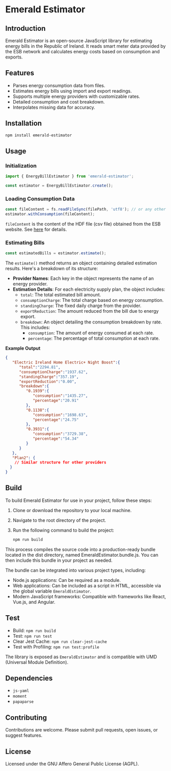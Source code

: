 # Emerald Estimator

## Introduction

Emerald Estimator is an open-source JavaScript library for estimating energy bills in the Republic of Ireland. It reads smart meter data provided by the ESB network and calculates energy costs based on consumption and exports.

## Features

- Parses energy consumption data from files.
- Estimates energy bills using import and export readings.
- Supports multiple energy providers with customizable rates.
- Detailed consumption and cost breakdown.
- Interpolates missing data for accuracy.

## Installation

```bash
npm install emerald-estimator
```


## Usage

### Initialization

```javascript
import { EnergyBillEstimator } from 'emerald-estimator';

const estimator = EnergyBillEstimator.create();
```

### Loading Consumption Data

```javascript
const fileContent = fs.readFileSync(filePath, 'utf8'); // or any other way to get the content of the file
estimator.withConsumption(fileContent);
```

```fileContent``` is the content of the HDF file (csv file) obtained from the ESB website. See [here](https://www.esbnetworks.ie/help-centre/help-faq/your-energy-consumption/what-is-a-hdf-file) for details.

### Estimating Bills

```javascript
const estimatedBills = estimator.estimate();
```

The `estimate()` method returns an object containing detailed estimation results. Here's a breakdown of its structure:

- **Provider Names**: Each key in the object represents the name of an energy provider.
- **Estimation Details**: For each electricity supply plan, the object includes:
    - `total`: The total estimated bill amount.
    - `consumptionCharge`: The total charge based on energy consumption.
    - `standingCharge`: The fixed daily charge from the provider.
    - `exportReduction`: The amount reduced from the bill due to energy export.
    - `breakdown`: An object detailing the consumption breakdown by rate. This includes:
        - `consumption`: The amount of energy consumed at each rate.
        - `percentage`: The percentage of total consumption at each rate.

**Example Output**

```json
{
   "Electric Ireland Home Electric+ Night Boost":{
      "total":"2294.81",
      "consumptionCharge":"1937.62",
      "standingCharge":"357.19",
      "exportReduction":"0.00",
      "breakdown":{
         "0.1939":{
            "consumption":"1435.27",
            "percentage":"20.91"
         },
         "0.1138":{
            "consumption":"1698.63",
            "percentage":"24.75"
         },
         "0.3931":{
            "consumption":"3729.38",
            "percentage":"54.34"
         }
      }
   },
   "Plan2": {
    // Similar structure for other providers
  }
}
```

## Build

To build Emerald Estimator for use in your project, follow these steps:

1. Clone or download the repository to your local machine.
2. Navigate to the root directory of the project.
3. Run the following command to build the project:

   ```bash
   npm run build
   ```

This process compiles the source code into a production-ready bundle located in the dist directory, named EmeraldEstimator.bundle.js. You can then include this bundle in your project as needed.

The bundle can be integrated into various project types, including:
- Node.js applications: Can be required as a module.
- Web applications: Can be included as a script in HTML, accessible via the global variable `EmeraldEstimator`.
- Modern JavaScript frameworks: Compatible with frameworks like React, Vue.js, and Angular.

## Test

- Build: `npm run build`
- Test: `npm run test`
- Clear Jest Cache: `npm run clear-jest-cache`
- Test with Profiling: `npm run test:profile`

The library is exposed as `EmeraldEstimator` and is compatible with UMD (Universal Module Definition).

## Dependencies

- `js-yaml`
- `moment`
- `papaparse`

## Contributing

Contributions are welcome. Please submit pull requests, open issues, or suggest features.

## License

Licensed under the GNU Affero General Public License (AGPL).



